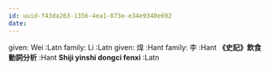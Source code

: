 ```yaml
---
id: uuid-f43da263-1356-4ea1-873e-e34e9340e692
date: 
---
```


given: Wei :Latn
family: Li  :Latn
given: 煒 :Hant
family: 李 :Hant
**《史記》飲食動詞分析** :Hant
**Shiji yinshi dongci fenxi** :Latn